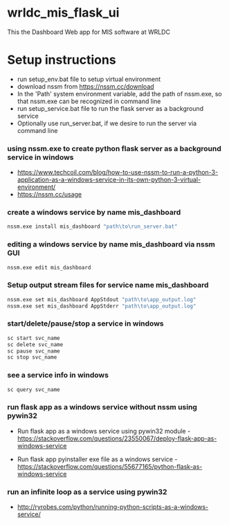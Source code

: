 # wrldc_mis_flask_ui

This the Dashboard Web app for MIS software at WRLDC

# Setup instructions
* run setup_env.bat file to setup virtual environment
* download nssm from https://nssm.cc/download
* In the 'Path' system environment variable, add the path of nssm.exe, so that nssm.exe can be recognized in command line
* run setup_service.bat file to run the flask server as a background service
* Optionally use run_server.bat, if we desire to run the server via command line

### using nssm.exe to create python flask server as a background service in windows
* https://www.techcoil.com/blog/how-to-use-nssm-to-run-a-python-3-application-as-a-windows-service-in-its-own-python-3-virtual-environment/
* https://nssm.cc/usage

### create a windows service by name mis_dashboard
```bat
nssm.exe install mis_dashboard "path\to\run_server.bat"
```

### editing a windows service by name mis_dashboard via nssm GUI
```bat
nssm.exe edit mis_dashboard
```

### Setup output stream files for service name mis_dashboard
```bat
nssm.exe set mis_dashboard AppStdout "path\to\app_output.log"
nssm.exe set mis_dashboard AppStderr "path\to\app_output.log"
```

### start/delete/pause/stop a service in windows
```bat
sc start svc_name
sc delete svc_name
sc pause svc_name
sc stop svc_name
```

### see a service info in windows
```bat
sc query svc_name
```

### run flask app as a windows service without nssm using pywin32
* Run flask app as a windows service using pywin32 module - https://stackoverflow.com/questions/23550067/deploy-flask-app-as-windows-service

* Run flask app pyinstaller exe file as a windows service - https://stackoverflow.com/questions/55677165/python-flask-as-windows-service

### run an infinite loop as a service using pywin32
* http://ryrobes.com/python/running-python-scripts-as-a-windows-service/